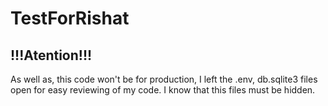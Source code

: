 # TestForRishat

## !!!Atention!!!
As well as, this code won't be for production, I left the .env, db.sqlite3 files open for easy reviewing of my code. I know that this files must be hidden.

